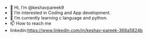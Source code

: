 - 👋 Hi, I’m @keshavpareek9
- 👀 I’m interested in Coding and App development.
- 🌱 I’m currently learning c language and python.
- 📫 How to reach me 
- linkedin:https://www.linkedin.com/in/keshav-pareek-368a5824b

<!---
keshavpareek9/keshavpareek9 is a ✨ special ✨ repository because its `README.md` (this file) appears on your GitHub profile.
You can click the Preview link to take a look at your changes.
--->
